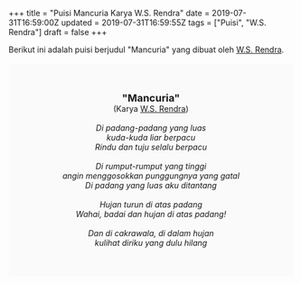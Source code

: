 +++
title = "Puisi Mancuria Karya W.S. Rendra"
date = 2019-07-31T16:59:00Z
updated = 2019-07-31T16:59:55Z
tags = ["Puisi", "W.S. Rendra"]
draft = false
+++

<div dir="ltr" style="text-align: left;" trbidi="on"><div style="text-align: justify;">Berikut ini adalah puisi berjudul "Mancuria" yang dibuat oleh <a href="https://ensiklopedia.kemdikbud.go.id/sastra/artikel/Rendra" target="_blank">W.S. Rendra</a>. </div><br /><div style="background: #FAFAFA; font-size: 14px; height: auto; margin: 0 auto; padding: 50px; text-align: center; width: auto;"><span style="font-size: 18px;"><b>"Mancuria"</b></span><br />(Karya <a href="https://www.sekata.web.id/tags/w.s.-rendra" target="_blank">W.S. Rendra</a>) <br /><br /><i>Di padang-padang yang luas<br />kuda-kuda liar berpacu<br />Rindu dan tuju selalu berpacu<br /><br />Di rumput-rumput yang tinggi<br />angin menggosokkan punggungnya yang gatal<br />Di padang yang luas aku ditantang<br /><br />Hujan turun di atas padang<br />Wahai, badai dan hujan di atas padang!<br /><br />Dan di cakrawala, di dalam hujan<br />kulihat diriku yang dulu hilang</i> </div></div>
